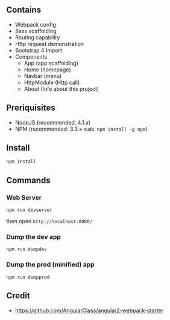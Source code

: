 ## Contains

* Webpack config
* Sass scaffolding
* Routing capability
* Http request demonstration
* Bootstrap 4 Import
* Components
    * App (app scaffolding)
    * Home (homepage)
    * Navbar (menu)
    * HttpModule (Http call)
    * About (Info about this project) 

## Preriquisites

* NodeJS (recommended: 4.1.x)
* NPM (recommended: 3.3.x `sudo npm install -g npm`)

## Install

`npm install`

## Commands

### Web Server

`npm run devserver`

then open `http://localhost:8080/`

### Dump the dev app

`npm run dumpdev`

### Dump the prod (minified) app

`npm run dumpprod`

## Credit

* https://github.com/AngularClass/angular2-webpack-starter
